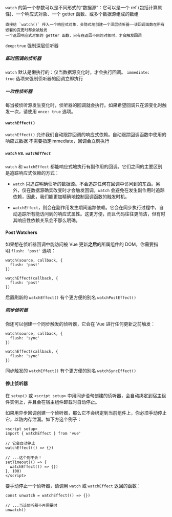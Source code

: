 `watch` 的第一个参数可以是不同形式的“数据源”：它可以是一个 ref (包括计算属性)、一个响应式对象、一个 getter 函数、或多个数据源组成的数组

	直接给 `watch()` 传入一个响应式对象，会隐式地创建一个深层侦听器——该回调函数在所有嵌套的变更时都会被触发
	一个返回响应式对象的 getter 函数，只有在返回不同的对象时，才会触发回调

`deep:true` 强制深层侦听器

##### 即时回调的侦听器[​](https://cn.vuejs.org/guide/essentials/watchers.html#eager-watchers)
`watch` 默认是懒执行的：仅当数据源变化时，才会执行回调。
`immediate: true` 选项来强制侦听器的回调立即执行
##### 一次性侦听器 [​](https://cn.vuejs.org/guide/essentials/watchers.html#once-watchers)
每当被侦听源发生变化时，侦听器的回调就会执行。如果希望回调只在源变化时触发一次，请使用 `once: true` 选项。

#### `watchEffect()`
`watchEffect()` 允许我们自动跟踪回调的响应式依赖。自动跟踪回调函数中使用的响应式数据
不需要指定immediate，回调会立刻执行

##### `watch` vs. `watchEffect`[​](https://cn.vuejs.org/guide/essentials/watchers.html#watch-vs-watcheffect)

`watch` 和 `watchEffect` 都能响应式地执行有副作用的回调。它们之间的主要区别是追踪响应式依赖的方式：

- `watch` 只追踪明确侦听的数据源。不会追踪任何在回调中访问到的东西。另外，仅在数据源确实改变时才会触发回调。`watch` 会避免在发生副作用时追踪依赖，因此，我们能更加精确地控制回调函数的触发时机。
    
- `watchEffect`，则会在副作用发生期间追踪依赖。它会在同步执行过程中，自动追踪所有能访问到的响应式属性。这更方便，而且代码往往更简洁，但有时其响应性依赖关系会不那么明确。

#### Post Watchers[​](https://cn.vuejs.org/guide/essentials/watchers.html#post-watchers)

如果想在侦听器回调中能访问被 Vue 更新**之后**的所属组件的 DOM，你需要指明 `flush: 'post'` 选项：
```
watch(source, callback, {
  flush: 'post'
})

watchEffect(callback, {
  flush: 'post'
})
```
后置刷新的 `watchEffect()` 有个更方便的别名 `watchPostEffect()`

##### 同步侦听器[​](https://cn.vuejs.org/guide/essentials/watchers.html#sync-watchers)

你还可以创建一个同步触发的侦听器，它会在 Vue 进行任何更新之前触发：
```
watch(source, callback, {
  flush: 'sync'
})

watchEffect(callback, {
  flush: 'sync'
})
```
同步触发的 `watchEffect()` 有个更方便的别名 `watchSyncEffect()`


#### 停止侦听器[​](https://cn.vuejs.org/guide/essentials/watchers.html#stopping-a-watcher)

在 `setup()` 或 `<script setup>` 中用同步语句创建的侦听器，会自动绑定到宿主组件实例上，并且会在宿主组件卸载时自动停止。

如果用异步回调创建一个侦听器，那么它不会绑定到当前组件上，你必须手动停止它，以防内存泄漏。如下方这个例子：
```
<script setup>
import { watchEffect } from 'vue'

// 它会自动停止
watchEffect(() => {})

// ...这个则不会！
setTimeout(() => {
  watchEffect(() => {})
}, 100)
</script>
```

要手动停止一个侦听器，请调用 `watch` 或 `watchEffect` 返回的函数：
```
const unwatch = watchEffect(() => {})

// ...当该侦听器不再需要时
unwatch()
```